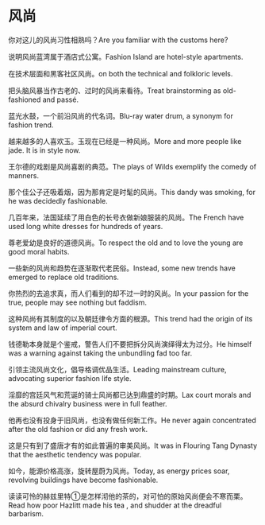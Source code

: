 # 风尚

<p><span class="chinese">你对这儿的风尚习性相熟吗？</span><span class="english">Are you familiar with the customs here?</span></p>

<p><span class="chinese">说明风尚蓝湾属于酒店式公寓。</span><span class="english">Fashion Island are hotel-style apartments.</span></p>

<p><span class="chinese">在技术层面和黑客社区风尚。</span><span class="english">on both the technical and folkloric levels.</span></p>

<p><span class="chinese">把头脑风暴当作古老的、过时的风尚来看待。</span><span class="english">Treat brainstorming as old-fashioned and passé.</span></p>

<p><span class="chinese">蓝光水鼓，一个前沿风尚的代名词。</span><span class="english">Blu-ray water drum, a synonym for fashion trend.</span></p>

<p><span class="chinese">越来越多的人喜欢玉。玉现在已经是一种风尚。</span><span class="english">More and more people like jade. It is in style now.</span></p>

<p><span class="chinese">王尔德的戏剧是风尚喜剧的典范。</span><span class="english">The plays of Wilds exemplify the comedy of manners.</span></p>

<p><span class="chinese">那个佳公子还吸着烟，因为那肯定是时髦的风尚。</span><span class="english">This dandy was smoking, for he was decidedly fashionable.</span></p>

<p><span class="chinese">几百年来，法国延续了用白色的长号衣做新娘服装的风尚。</span><span class="english">The French have used long white dresses for hundreds of years.</span></p>

<p><span class="chinese">尊老爱幼是良好的道德风尚。</span><span class="english">To respect the old and to love the young are good moral habits.</span></p>

<p><span class="chinese">一些新的风尚和趋势在逐渐取代老民俗。</span><span class="english">Instead, some new trends have emerged to replace old traditions.</span></p>

<p><span class="chinese">你热烈的去追求真，而人们看到的却不过一时的风尚。</span><span class="english">In your passion for the true, people may see nothing but faddism.</span></p>

<p><span class="chinese">这种风尚有其制度的以及朝廷律令方面的根源。</span><span class="english">This trend had the origin of its system and law of imperial court.</span></p>

<p><span class="chinese">钱德勒本身就是个鉴戒，警告人们不要把拆分风尚演绎得太为过分。</span><span class="english">He himself was a warning against taking the unbundling fad too far.</span></p>

<p><span class="chinese">引领主流风尚文化，倡导格调优品生活。</span><span class="english">Leading mainstream culture, advocating superior fashion life style.</span></p>

<p><span class="chinese">淫靡的宫廷风气和荒诞的骑士风尚都已达到鼎盛的时期。</span><span class="english">Lax court morals and the absurd chivalry business were in full feather.</span></p>

<p><span class="chinese">他再也没有投身于旧风尚，也没有做任何新工作。</span><span class="english">He never again concentrated after the old fashion or did any fresh work.</span></p>

<p><span class="chinese">这是只有到了盛唐才有的如此普遍的审美风尚。</span><span class="english">It was in Flouring Tang Dynasty that the aesthetic tendency was popular.</span></p>

<p><span class="chinese">如今，能源价格高涨，旋转屋蔚为风尚。</span><span class="english">Today, as energy prices soar, revolving buildings have become fashionable.</span></p>

<p><span class="chinese">读读可怜的赫兹里特①是怎样沏他的茶的，对可怕的原始风尚便会不寒而栗。</span><span class="english">Read how poor Hazlitt made his tea , and shudder at the dreadful barbarism.</span></p>

